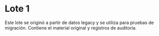 # Lote 1

Este lote se originó a partir de datos legacy y se utiliza para pruebas de migración. Contiene el material original y registros de auditoría.
